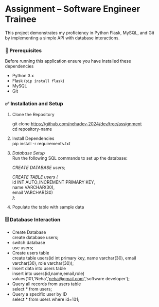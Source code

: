 # Assignment – Software Engineer Trainee
This project demonstrates my proficiency in Python Flask, MySQL, and Git by implementing a simple API with database interactions.
### 🚀 Prerequisites
Before running this application ensure you have installed these dependencies
- Python 3.x
- Flask (`pip install flask`)
- MySQL
- Git
### ✅ Installation and Setup
1. Clone the Repository

   git clone https://github.com/nehadev-2024/dev/tree/assignment   
   cd repository-name  
   
2. Install Dependencies  
   pip install -r requirements.txt
3. *Database Setup*    
   Run the following SQL commands to set up the database:  

   *CREATE DATABASE users;*    
   
   *CREATE TABLE users (*  
       id INT AUTO_INCREMENT PRIMARY KEY,    
       name VARCHAR(30),    
       email VARCHAR(30)    
   *);*

4. Populate the table with sample data

### 🗄️ **Database Interaction**

- Create Database  
  create database users;    
- switch database  
   use users;  
- Create users table  
  create table users(id int primary key, name varchar(30), email varchar(30), role varchar(30));  
- Insert data into users table  
  insert into users(id,name,email,role) values(101,'Neha','neha@gmail.com','software developer');  
- Query all records from users table  
  select * from users;   
- Query a specific user by ID   
  select * from users where id=101;   


     
